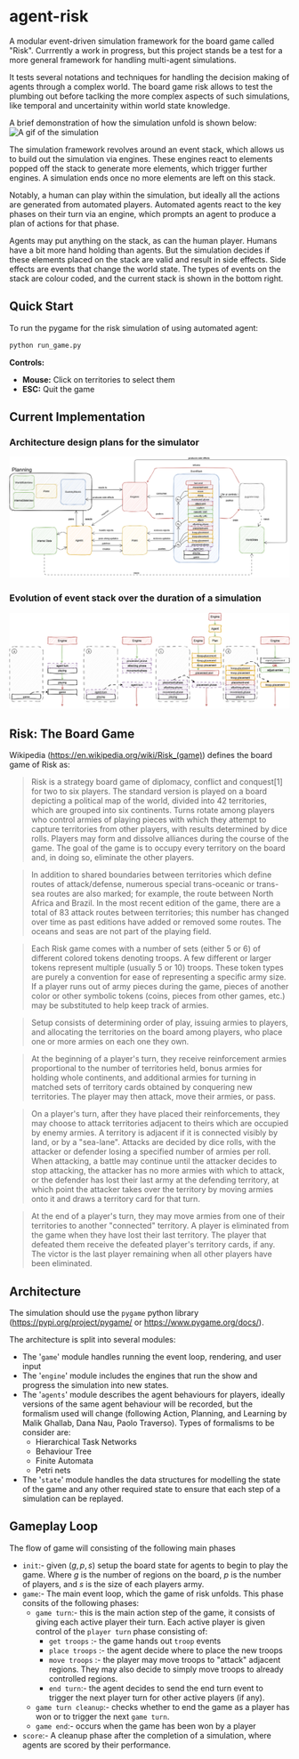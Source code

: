 # agent-risk

A modular event-driven simulation framework for the board game called "Risk".
Currrently a work in progress, but this project stands be a test for a more
general framework for handling multi-agent simulations. 

It tests several notations and techniques for handling the decision making of 
agents through a complex world. The board game risk allows to test the plumbing
out before taclking the more complex aspects of such simulations, like temporal
and uncertainity within world state knowledge.

A brief demonstration of how the simulation unfold is shown below:
![A gif of the simulation](demo.gif)

The simulation framework revolves around an event stack, which allows us to
build out the simulation via engines. These engines react to elements popped
off the stack to generate more elements, which trigger further engines. A 
simulation ends once no more elements are left on this stack.

Notably, a human can play within the simulation, but ideally all the actions
are generated from automated players. Automated agents react to the key
phases on their turn via an engine, which prompts an agent to produce a plan
of actions for that phase.

Agents may put anything on the stack, as can the human player. Humans have a 
bit more hand holding than agents. But the simulation decides if these elements
placed on the stack are valid and result in side effects. Side effects are 
events that change the world state. The types of events on the stack are colour
coded, and the current stack is shown in the bottom right.

## Quick Start

To run the pygame for the risk simulation of using automated agent:

```bash
python run_game.py
```

**Controls:**

- **Mouse:** Click on territories to select them
- **ESC:** Quit the game

## Current Implementation


### Architecture design plans for the simulator
![A brief overview for the game logic](./architecture.png)


### Evolution of event stack over the duration of a simulation
![A demonstration of the event stack](./event_stack_evo.png)


## Risk: The Board Game

Wikipedia (<https://en.wikipedia.org/wiki/Risk_(game)>) defines the board game of
Risk as:
> Risk is a strategy board game of diplomacy, conflict and conquest[1] for two
> to six players. The standard version is played on a board depicting a
> political map of the world, divided into 42 territories, which are grouped
> into six continents. Turns rotate among players who control armies of playing
> pieces with which they attempt to capture territories from other players, with
> results determined by dice rolls. Players may form and dissolve alliances during
> the course of the game. The goal of the game is to occupy every territory on the
> board and, in doing so, eliminate the other players.

> In addition to shared boundaries between territories which define routes of
> attack/defense, numerous special trans-oceanic or trans-sea routes are also
> marked; for example, the route between North Africa and Brazil. In the most
> recent edition of the game, there are a total of 83 attack routes between
> territories; this number has changed over time as past editions have added or
> removed some routes. The oceans and seas are not part of the playing field.

> Each Risk game comes with a number of sets (either 5 or 6) of different
> colored tokens denoting troops. A few different or larger tokens represent
> multiple (usually 5 or 10) troops. These token types are purely a convention
> for ease of representing a specific army size. If a player runs out of army
> pieces during the game, pieces of another color or other symbolic tokens
> (coins, pieces from other games, etc.) may be substituted to help keep track
> of armies.

> Setup consists of determining order of play, issuing armies to players,
> and allocating the territories on the board among players, who place one or
> more armies on each one they own.

> At the beginning of a player's turn, they receive reinforcement armies
> proportional to the number of territories held, bonus armies for holding
> whole continents, and additional armies for turning in matched sets of
> territory cards obtained by conquering new territories. The player may then
> attack, move their armies, or pass.

> On a player's turn, after they have placed their reinforcements, they may
> choose to attack territories adjacent to theirs which are occupied by enemy
> armies. A territory is adjacent if it is connected visibly by land, or by a
> "sea-lane". Attacks are decided by dice rolls, with the attacker or defender
> losing a specified number of armies per roll. When attacking, a battle may
> continue until the attacker decides to stop attacking, the attacker has no
> more armies with which to attack, or the defender has lost their last army at
> the defending territory, at which point the attacker takes over the territory
> by moving armies onto it and draws a territory card for that turn.

>At the end of a player's turn, they may move armies from one of their
> territories to another "connected" territory. A player is eliminated from the
> game when they have lost their last territory. The player that defeated them
> receive the defeated player's territory cards, if any. The victor is the last
> player remaining when all other players have been eliminated.

## Architecture

The simulation should use the `pygame` python library 
(<https://pypi.org/project/pygame/> or <https://www.pygame.org/docs/>).

The architecture is split into several modules:

- The '`game`' module handles running the event loop, rendering, and user input
- The '`engine`' module includes the engines that run the show and progress
the simulation into new states.
- The '`agents`' module describes the agent behaviours for players, ideally
versions of the same agent behaviour will be recorded, but the formalism used
will change (following Action, Planning, and Learning by Malik Ghallab, Dana
Nau, Paolo Traverso). Types of formalisms to be consider are:
  - Hierarchical Task Networks
  - Behaviour Tree
  - Finite Automata
  - Petri nets
- The '`state`' module handles the data structures for modelling the state of
the game and any other required state to ensure that each step of a simulation
can be replayed.

## Gameplay Loop

The flow of game will consisting of the following main phases

- `init`:- given $(g,p,s)$ setup the board state for agents to begin to play the
game. Where $g$ is the number of regions on the board, $p$ is the number of
players, and $s$ is the size of each players army.
- `game`:- The main event loop, which the game of risk unfolds. This phase
consits of the following phases:
  - `game turn`:- this is the main action step of the game, it consists of
    giving each active player their turn. Each active player is given control
    of the `player turn` phase consisting of:
    - `get troops` :- the game hands out `troop` events
    - `place troops` :- the agent decide where to place the new troops
    - `move troops` :- the player may move troops to "attack" adjacent
        regions. They may also decide to simply move troops to already controlled
        regions.
    - `end turn`:- the agent decides to send the end turn event to trigger
        the next player turn for other active players (if any).
  - `game turn cleanup`:- checks whether to end the game as a player has won
    or to trigger the next `game turn`.
  - `game end`:- occurs when the game has been won by a player
- `score`:- A cleanup phase after the completion of a simulation, where agents
are scored by their performance.
